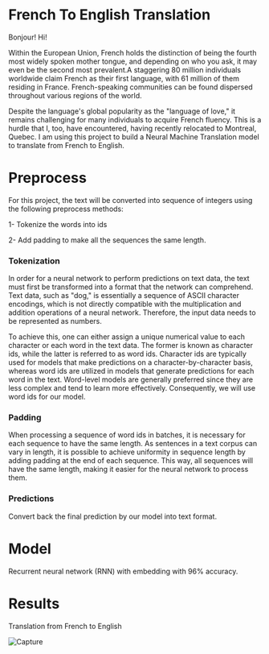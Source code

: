 # French To English Translation

Bonjour! Hi!

Within the European Union, French holds the distinction of being the fourth most widely spoken mother tongue, and depending on who you ask, it may even be the second most prevalent.A staggering 80 million individuals worldwide claim French as their first language, with 61 million of them residing in France. French-speaking communities can be found dispersed throughout various regions of the world.

Despite the language's global popularity as the "language of love," it remains challenging for many individuals to acquire French fluency. This is a hurdle that I, too, have encountered, having recently relocated to Montreal, Quebec.  I am using this project to build a Neural Machine Translation model to translate from French to English. 

# Preprocess
For this project, the text will be converted into sequence of integers using the following preprocess methods: 

1- Tokenize the words into ids

2- Add padding to make all the sequences the same length.

### Tokenization

In order for a neural network to perform predictions on text data, the text must first be transformed into a format that the network can comprehend. Text data, such as "dog," is essentially a sequence of ASCII character encodings, which is not directly compatible with the multiplication and addition operations of a neural network. Therefore, the input data needs to be represented as numbers.

To achieve this, one can either assign a unique numerical value to each character or each word in the text data. The former is known as character ids, while the latter is referred to as word ids. Character ids are typically used for models that make predictions on a character-by-character basis, whereas word ids are utilized in models that generate predictions for each word in the text. Word-level models are generally preferred since they are less complex and tend to learn more effectively. Consequently, we will use word ids for our model.

### Padding

When processing a sequence of word ids in batches, it is necessary for each sequence to have the same length. As sentences in a text corpus can vary in length, it is possible to achieve uniformity in sequence length by adding padding at the end of each sequence. This way, all sequences will have the same length, making it easier for the neural network to process them.

### Predictions 

Convert back the final prediction by our model into text format.

# Model 

Recurrent neural network (RNN) with embedding with 96% accuracy. 

# Results 

Translation from French to English

![Capture](https://user-images.githubusercontent.com/39967400/226690421-e164eb5c-3d4f-449d-a992-d855654bbf28.PNG)
